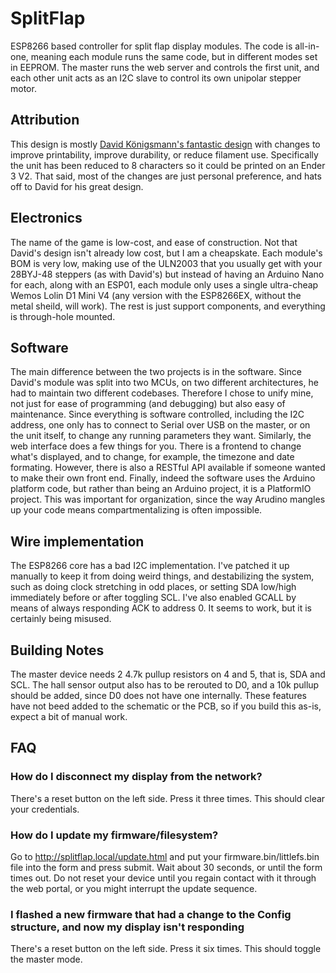 # SplitFlap

ESP8266 based controller for split flap display modules. The code is all-in-one, meaning each module runs the same code, but in different modes set in EEPROM. The master runs the web server and controls the first unit, and each other unit acts as an I2C slave to control its own unipolar stepper motor.

## Attribution
This design is mostly [David Königsmann's fantastic design](https://github.com/Dave19171/split-flap) with changes to improve printability, improve durability, or reduce filament use. Specifically the unit has been reduced to 8 characters so it could be printed on an Ender 3 V2. That said, most of the changes are just personal preference, and hats off to David for his great design.

## Electronics
The name of the game is low-cost, and ease of construction. Not that David's design isn't already low cost, but I am a cheapskate. Each module's BOM is very low, making use of the ULN2003 that you usually get with your 28BYJ-48 steppers (as with David's) but instead of having an Arduino Nano for each, along with an ESP01, each module only uses a single ultra-cheap Wemos Lolin D1 Mini V4 (any version with the ESP8266EX, without the metal sheild, will work). The rest is just support components, and everything is through-hole mounted. 

## Software
The main difference between the two projects is in the software. Since David's module was split into two MCUs, on two different architectures, he had to maintain two different codebases. Therefore I chose to unify mine, not just for ease of programming (and debugging) but also easy of maintenance. Since everything is software controlled, including the I2C address, one only has to connect to Serial over USB on the master, or on the unit itself, to change any running parameters they want. 
Similarly, the web interface does a few things for you. There is a frontend to change what's displayed, and to change, for example, the timezone and date formating. However, there is also a RESTful API available if someone wanted to make their own front end.
Finally, indeed the software uses the Arduino platform code, but rather than being an Arduino project, it is a PlatformIO project. This was important for organization, since the way Arudino mangles up your code means compartmentalizing is often impossible.

## Wire implementation
The ESP8266 core has a bad I2C implementation. I've patched it up manually to keep it from doing weird things, and destabilizing the system, such as doing clock stretching in odd places, or setting SDA low/high immediately before or after toggling SCL. I've also enabled GCALL by means of always responding ACK to address 0. It seems to work, but it is certainly being misused. 

## Building Notes
The master device needs 2 4.7k pullup resistors on 4 and 5, that is, SDA and SCL. The hall sensor output also has to be rerouted to D0, and a 10k pullup should be added, since D0 does not have one internally. These features have not beed added to the schematic or the PCB, so if you build this as-is, expect a bit of manual work.

## FAQ
### How do I disconnect my display from the network?
There's a reset button on the left side. Press it three times. This should clear your credentials.

### How do I update my firmware/filesystem?
Go to http://splitflap.local/update.html and put your firmware.bin/littlefs.bin file into the form and press submit. Wait about 30 seconds, or until the form times out. Do not reset your device until you regain contact with it through the web portal, or you might interrupt the update sequence.

### I flashed a new firmware that had a change to the Config structure, and now my display isn't responding
There's a reset button on the left side. Press it six times. This should toggle the master mode.
